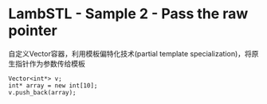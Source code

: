 # LambSTL - Sample 2 - Pass the raw pointer

自定义Vector容器，利用模板偏特化技术(partial template specialization)，将原生指针作为参数传给模板

```
Vector<int*> v;
int* array = new int[10];
v.push_back(array);

```


